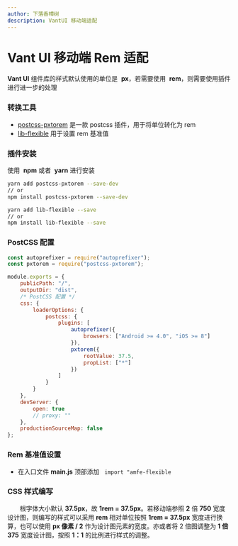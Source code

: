 ```yaml
---
author: 下落香樟树
description: VantUI 移动端适配
---
```


# Vant UI 移动端 Rem 适配

**Vant UI** 组件库的样式默认使用的单位是  **px**，若需要使用  **rem**，则需要使用插件进行进一步的处理

### 转换工具

-   [postcss-pxtorem](https://github.com/cuth/postcss-pxtorem) 是一款 postcss 插件，用于将单位转化为 rem
-   [lib-flexible](https://github.com/amfe/lib-flexible) 用于设置 rem 基准值

### 插件安装

使用  **npm** 或者  **yarn** 进行安装

```bash title="插件安装"
yarn add postcss-pxtorem --save-dev
// or
npm install postcss-pxtorem --save-dev

yarn add lib-flexible --save
// or
npm install lib-flexible --save

```

### PostCSS 配置

```javascript title="postCss 配置"
const autoprefixer = require("autoprefixer");
const pxtorem = require("postcss-pxtorem");

module.exports = {
	publicPath: "/",
	outputDir: "dist",
	/* PostCSS 配置 */
	css: {
		loaderOptions: {
			postcss: {
				plugins: [
					autoprefixer({
						browsers: ["Android >= 4.0", "iOS >= 8"]
					}),
					pxtorem({
						rootValue: 37.5,
						propList: ["*"]
					})
				]
			}
		}
	},
	devServer: {
		open: true
		// proxy: ""
	},
	productionSourceMap: false
};
```

### Rem 基准值设置

-   在入口文件 **main.js** 顶部添加   `import "amfe-flexible`

### CSS 样式编写

&emsp;&emsp;根字体大小默认 **37.5px**，故 **1rem = 37.5px**。若移动端参照 **2** 倍 **750** 宽度设计图，则编写的样式可以采用 **rem** 相对单位按照 **1rem = 37.5px** 宽度进行换算，也可以使用 **px 像素 / 2** 作为设计图元素的宽度。亦或者将 2 倍图调整为 **1 倍 375** 宽度设计图，按照 **1：1** 的比例进行样式的调整。
